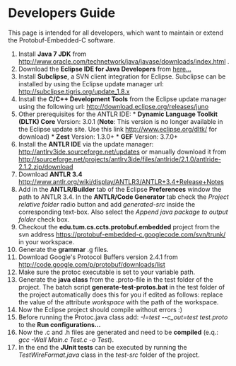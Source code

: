 # Developers Guide #

This page is intended for all developers, which want to maintain or extend the Protobuf-Embedded-C software.

  1. Install **Java 7 JDK** from http://www.oracle.com/technetwork/java/javase/downloads/index.html .
  1. Download the **Eclipse IDE for Java Developers** from [here...](http://www.eclipse.org/downloads)
  1. Install **Subclipse**, a SVN client integration for Eclipse. Subclipse can be installed by using the Eclipse update manager url: http://subclipse.tigris.org/update_1.8.x
  1. Install the **C/C++ Development Tools** from the Eclipse update manager using the following url: http://download.eclipse.org/releases/juno
  1. Other prerequisites for the ANTLR IDE:
    * **Dynamic Language Toolkit (DLTK) Core** Version: 3.0.1 (**Note**: This version is no longer available in the Eclipse update site. Use this link http://www.eclipse.org/dltk/ for download)
    * **Zest** Version: 1.3.0+
    * **GEF** Version: 3.7.0+
  1. Install the **ANTLR IDE** via the update manager: http://antlrv3ide.sourceforge.net/updates or manually download it from http://sourceforge.net/projects/antlrv3ide/files/antlride/2.1.0/antlride-2.1.2.zip/download
  1. Download **ANTLR 3.4** http://www.antlr.org/wiki/display/ANTLR3/ANTLR+3.4+Release+Notes
  1. Add in the **ANTLR/Builder** tab of the Eclipse **Preferences** window the path to ANTLR 3.4. In the **ANTLR/Code Generator** tab check the _Project relative folder_ radio button and add _generated-src_ inside the corresponding text-box. Also select the _Append java package to output folder_ check box.
  1. Checkout the **edu.tum.cs.ccts.protobuf.embedded** project from the svn address https://protobuf-embedded-c.googlecode.com/svn/trunk/ in your workspace.
  1. Generate the **grammar** .g files.
  1. Download Google's Protocol Buffers version 2.4.1 from http://code.google.com/p/protobuf/downloads/list
  1. Make sure the protoc executable is set to your variable path.
  1. Generate the **java class** from the .proto-file in the test folder of the project. The batch script **generate-test-protos.bat** in the test folder of the project automatically does this for you if edited as follows: replace the _<INSERT YOUR WORKSPACE PATH HERE>_ value of the attribute _workspace_ with the path of the workspace.
  1. Now the Eclipse project should compile without errors :)
  1. Before running the Protoc.java class add: _-I=test --c\_out=test test.proto_ to the **Run configurations...**
  1. Now the .c and .h files are generated and need to be **compiled** (e.q.: _gcc -Wall Main.c Test.c -o Test_).
  1. In the end the **JUnit tests** can be executed by running the _TestWireFormat.java_ class in the _test-src_ folder of the project.